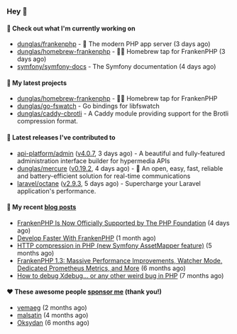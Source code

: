 ### Hey 👋

#### 👷 Check out what I'm currently working on

- [dunglas/frankenphp](https://github.com/dunglas/frankenphp) - 🧟 The modern PHP app server (3 days ago)
- [dunglas/homebrew-frankenphp](https://github.com/dunglas/homebrew-frankenphp) - 🍺🧟 Homebrew tap for FrankenPHP (3 days ago)
- [symfony/symfony-docs](https://github.com/symfony/symfony-docs) - The Symfony documentation (4 days ago)

#### 🌱 My latest projects

- [dunglas/homebrew-frankenphp](https://github.com/dunglas/homebrew-frankenphp) - 🍺🧟 Homebrew tap for FrankenPHP
- [dunglas/go-fswatch](https://github.com/dunglas/go-fswatch) - Go bindings for libfswatch
- [dunglas/caddy-cbrotli](https://github.com/dunglas/caddy-cbrotli) - A Caddy module providing support for the Brotli compression format.

#### 🔭 Latest releases I've contributed to

- [api-platform/admin](https://github.com/api-platform/admin) ([v4.0.7](https://github.com/api-platform/admin/releases/tag/v4.0.7), 3 days ago) - A beautiful and fully-featured administration interface builder for hypermedia APIs
- [dunglas/mercure](https://github.com/dunglas/mercure) ([v0.19.2](https://github.com/dunglas/mercure/releases/tag/v0.19.2), 4 days ago) - 🪽 An open, easy, fast, reliable and battery-efficient solution for real-time communications
- [laravel/octane](https://github.com/laravel/octane) ([v2.9.3](https://github.com/laravel/octane/releases/tag/v2.9.3), 5 days ago) - Supercharge your Laravel application&#39;s performance.

#### 📜 My recent [blog posts](https://dunglas.fr)

- [FrankenPHP Is Now Officially Supported by The PHP Foundation](https://dunglas.dev/2025/05/frankenphp-is-now-officially-supported-by-the-php-foundation/) (4 days ago)
- [Develop Faster With FrankenPHP](https://dunglas.dev/2025/03/develop-faster-with-frankenphp/) (1 month ago)
- [HTTP compression in PHP (new Symfony AssetMapper feature)](https://dunglas.dev/2024/12/http-compression-in-php-new-symfony-assetmapper-feature/) (5 months ago)
- [FrankenPHP 1.3: Massive Performance Improvements, Watcher Mode, Dedicated Prometheus Metrics, and More](https://dunglas.dev/2024/11/frankenphp-1-3-massive-performance-improvements-watcher-mode-dedicated-prometheus-metrics-and-more/) (6 months ago)
- [How to debug Xdebug… or any other weird bug in PHP](https://dunglas.dev/2024/10/how-to-debug-xdebug-or-any-other-weird-bug-in-php/) (7 months ago)

#### ❤️ These awesome people [sponsor me](https://github.com/sponsors/dunglas) (thank you!)

- [vemaeg](https://github.com/vemaeg) (2 months ago)
- [malsatin](https://github.com/malsatin) (4 months ago)
- [Oksydan](https://github.com/Oksydan) (6 months ago)
